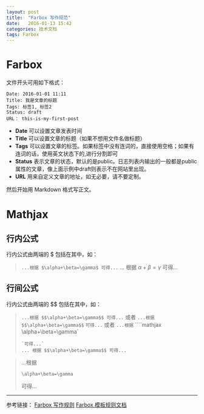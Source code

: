 ```yaml
---
layout: post
title:  "Farbox 写作规范"
date:   2016-01-13 15:42
categories: 技术文档
tags: Farbox
---
```


# Farbox

文件开头可用如下格式：
```
Date: 2016-01-01 11:11
Title: 我是文章的标题
Tags: 标签1, 标签2
Status: draft
URL： this-is-my-first-post
```

- **Date** 可以设置文章发表时间
- **Title** 可以设置文章的标题（如果不想用文件名做标题）
- **Tags** 可以设置文章的标签。如果标签中没有连词的，直接使用空格；如果有连词的话，使用英文状态下的,进行分割即可
- **Status** 表示文章的状态，默认的是public。日志列表内输出的一般都是public 属性的文章，像上面示例中draft则表示不在网站里出现。
- **URL** 用来自定义文章的地址，如无必要，请不要定制。

然后开始用 Markdown 格式写正文。

# Mathjax

## 行内公式

行内公式由两端的 $ 包括在其中，如：
> `...根据 $\alpha+\beta=\gamma$ 可得...`
> ... 根据 $\alpha+\beta=\gamma$ 可得...

## 行间公式

行内公式由两端的 $$ 包括在其中，如：
> `...根据 $$\alpha+\beta=\gamma$$ 可得...`
> 或者
> `...根据`
> `$$\alpha+\beta=\gamma$$`
> `可得...`
> 或者
> `...根据`
> ````mathjax`
> `\alpha+\beta=\gamma`
> `````
> `可得...`
> ... 根据 $$\alpha+\beta=\gamma$$ 可得...
> `````

>  ...根据
> ```mathjax
> \alpha+\beta=\gamma
> ```
> 可得...

***
参考链接：
[Farbox 写作规则](http://help.farbox.com/read/basic-writting)
[Farbox 模板规则文档](http://doc.farbox.com/read/get-data#)